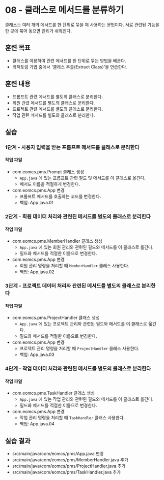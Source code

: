 # 08 - 클래스로 메서드를 분류하기

클래스는 여러 개의 메서드를 한 단위로 묶을 때 사용하는 문법이다. 
서로 관련된 기능을 한 곳에 묶어 놓으면 관리가 쉬워진다.

## 훈련 목표

- 클래스를 이용하여 관련 메서드를 한 단위로 묶는 방법을 배운다.
- 리팩토링 기법 중에서 '클래스 추출(Extract Class)'을 연습한다.

## 훈련 내용

- 프롬프트 관련 메서드를 별도의 클래스로 분리한다.
- 회원 관련 메서드를 별도의 클래스로 분리한다.
- 프로젝트 관련 메서드를 별도의 클래스로 분리한다.
- 작업 관련 메서드를 별도의 클래스로 분리한다.

## 실습

### 1단계 - 사용자 입력을 받는 프롬프트 메서드를 클래스로 분리한다

#### 작업 파일

- com.eomcs.pms.Prompt 클래스 생성
    - `App.java` 에 있는 프롬프트 관련 필드 및 메서드를 이 클래스로 옮긴다.
    - 메서드 이름을 적절하게 변경한다.
- com.eomcs.pms.App 변경
    - 프롬프트 메서드를 호출하는 코드를 변경한다.
    - 백업: App.java.01

### 2단계 - 회원 데이터 처리와 관련된 메서드를 별도의 클래스로 분리한다

#### 작업 파일

- com.eomcs.pms.MemberHandler 클래스 생성
    - `App.java` 에 있는 회원 관리와 관련된 필드와 메서드를 이 클래스로 옮긴다.
    - 필드와 메서드를 적절한 이름으로 변경한다.
- com.eomcs.pms.App 변경
    - 회원 관리 명령을 처리할 때 `MemberHandler` 클래스 사용한다.
    - 백업: App.java.02

### 3단계 - 프로젝트 데이터 처리와 관련된 메서드를 별도의 클래스로 분리한다

#### 작업 파일

- com.eomcs.pms.ProjectHandler 클래스 생성
    - `App.java` 에 있는 프로젝트 관리와 관련된 필드와 메서드를 이 클래스로 옮긴다.
    - 필드와 메서드를 적절한 이름으로 변경한다.
- com.eomcs.pms.App 변경
    - 프로젝트 관리 명령을 처리할 때 `ProjectHandler` 클래스 사용한다.
    - 백업: App.java.03

### 4단계 - 작업 데이터 처리와 관련된 메서드를 별도의 클래스로 분리한다

#### 작업 파일

- com.eomcs.pms.TaskHandler 클래스 생성
    - `App.java` 에 있는 작업 관리와 관련된 필드와 메서드를 이 클래스로 옮긴다.
    - 필드와 메서드를 적절한 이름으로 변경한다.
- com.eomcs.pms.App 변경
    - 작업 관리 명령을 처리할 때 `TaskHandler` 클래스 사용한다.
    - 백업: App.java.04


## 실습 결과

- src/main/java/com/eomcs/pms/App.java 변경
- src/main/java/com/eomcs/pms/MemberHandler.java 추가
- src/main/java/com/eomcs/pms/ProjectHandler.java 추가
- src/main/java/com/eomcs/pms/TaskHandler.java 추가